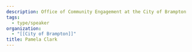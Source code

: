 ```yaml
---
description: Office of Community Engagement at the City of Brampton
tags:
  - type/speaker
organization:
  - "[[City of Brampton]]"
title: Pamela Clark
---
```

